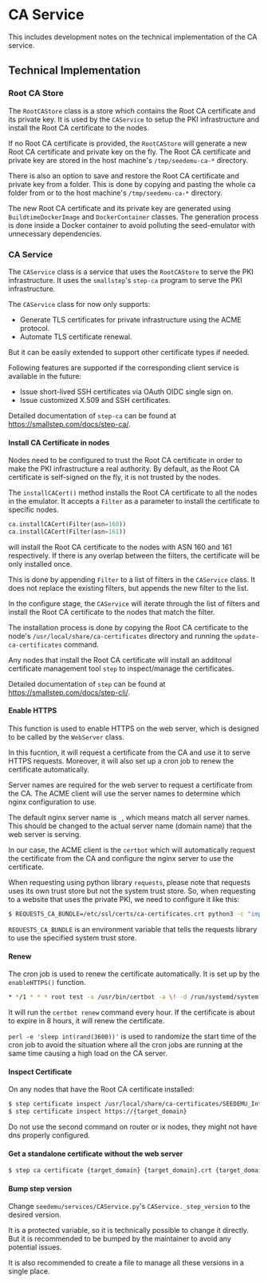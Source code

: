 # CA Service

This includes development notes on the technical implementation of the CA service.

## Technical Implementation

### Root CA Store

The `RootCAStore` class is a store which contains the Root CA certificate and its private key. It is used by the `CAService` to setup the PKI infrastructure and install the Root CA certificate to the nodes.

If no Root CA certificate is provided, the `RootCAStore` will generate a new Root CA certificate and private key on the fly. The Root CA certificate and private key are stored in the host machine's `/tmp/seedemu-ca-*` directory.

There is also an option to save and restore the Root CA certificate and private key from a folder. 
This is done by copying and pasting the whole ca folder from or to the host machine's `/tmp/seedemu-ca-*` directory.

The new Root CA certificate and its private key are generated using `BuildtimeDockerImage` and `DockerContainer` classes. The generation process is done inside a Docker container to avoid polluting the seed-emulator with unnecessary dependencies.

### CA Service

The `CAService` class is a service that uses the `RootCAStore` to serve the PKI infrastructure. It uses the `smallstep`'s `step-ca` program to serve the PKI infrastructure.

The `CAService` class for now only supports:

- Generate TLS certificates for private infrastructure using the ACME protocol.
- Automate TLS certificate renewal.

But it can be easily extended to support other certificate types if needed.

Following features are supported if the corresponding client service is available in the future:

- Issue short-lived SSH certificates via OAuth OIDC single sign on.
- Issue customized X.509 and SSH certificates.

Detailed documentation of `step-ca` can be found at https://smallstep.com/docs/step-ca/.

#### Install CA Certificate in nodes

Nodes need to be configured to trust the Root CA certificate in order to make the PKI infrastructure a real authority. By default, as the Root CA certificate is self-signed on the fly, it is not trusted by the nodes.

The `installCACert()` method installs the Root CA certificate to all the nodes in the emulator. It accepts a `Filter` as a parameter to install the certificate to specific nodes.

```python
ca.installCACert(Filter(asn=160))
ca.installCACert(Filter(asn=161))
```

will install the Root CA certificate to the nodes with ASN 160 and 161 respectively.
If there is any overlap between the filters, the certificate will be only installed once.

This is done by appending `Filter` to a list of filters in the `CAService` class.
It does not replace the existing filters, but appends the new filter to the list.

In the configure stage, the `CAService` will iterate through the list of filters and install the Root CA certificate to the nodes that match the filter.

The installation process is done by copying the Root CA certificate to the node's `/usr/local/share/ca-certificates` directory and running the `update-ca-certificates` command.

Any nodes that install the Root CA certificate will install an additonal certificate management tool `step` to inspect/manage the certificates.

Detailed documentation of `step` can be found at https://smallstep.com/docs/step-cli/.

#### Enable HTTPS

This function is used to enable HTTPS on the web server, which is designed to be called by the `WebServer` class.

In this fucntion, it will request a certificate from the CA and use it to serve HTTPS requests.
Moreover, it will also set up a cron job to renew the certificate automatically.

Server names are required for the web server to request a certificate from the CA. The ACME client will use the server names to determine which nginx configuration to use.

The default nginx server name is `_`, which means match all server names. This should be changed to the actual server name (domain name) that the web server is serving.

In our case, the ACME client is the `certbot` which will automatically request the certificate from the CA and configure the nginx server to use the certificate.

When requesting using python library `requests`, please note that requests uses its own trust store but not the system trust store.
So, when requesting to a website that uses the private PKI, we need to configure it like this:

```bash
$ REQUESTS_CA_BUNDLE=/etc/ssl/certs/ca-certificates.crt python3 -c "import requests; print(requests.get('https://{target_domain}').text)"
```

`REQUESTS_CA_BUNDLE` is an environment variable that tells the requests library to use the specified system trust store.

#### Renew

The cron job is used to renew the certificate automatically. It is set up by the `enableHTTPS()` function.

```bash
* */1 * * * root test -x /usr/bin/certbot -a \! -d /run/systemd/system && perl -e 'sleep int(rand(3600))' && REQUESTS_CA_BUNDLE=/etc/ssl/certs/ca-certificates.crt certbot -q renew
```

It will run the `certbot renew` command every hour. If the certificate is about to expire in 8 hours, it will renew the certificate.

`perl -e 'sleep int(rand(3600))'` is used to randomize the start time of the cron job to avoid the situation where all the cron jobs are running at the same time causing a high load on the CA server.

#### Inspect Certificate

On any nodes that have the Root CA certificate installed:

```bash
$ step certificate inspect /usr/local/share/ca-certificates/SEEDEMU_Internal_Root_CA.crt
$ step certificate inspect https://{target_domain}
```

Do not use the second command on router or ix nodes, they might not have dns properly configured.

#### Get a standalone certificate without the web server

```bash
$ step ca certificate {target_domain} {target_domain}.crt {target_domain}.key --acme https://{ca_domain}/acme/acme/directory
```

#### Bump step version

Change `seedemu/services/CAService.py`'s `CAService._step_version` to the desired version.

It is a protected variable, so it is technically possible to change it directly.
But it is recommended to be bumped by the maintainer to avoid any potential issues.

It is also recommended to create a file to manage all these versions in a single place.

